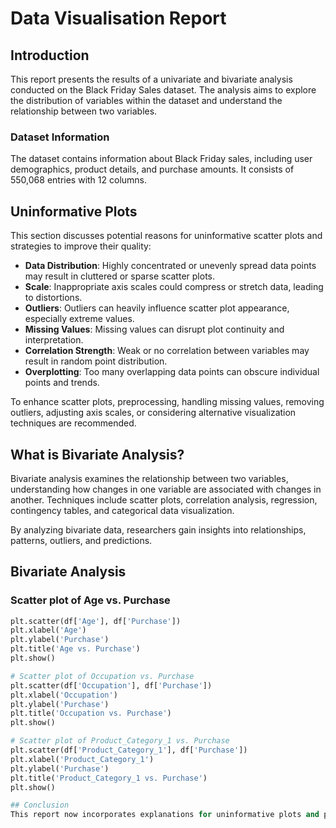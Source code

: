 # Data Visualisation Report

## Introduction
This report presents the results of a univariate and bivariate analysis conducted on the Black Friday Sales dataset. The analysis aims to explore the distribution of variables within the dataset and understand the relationship between two variables.

### Dataset Information
The dataset contains information about Black Friday sales, including user demographics, product details, and purchase amounts. It consists of 550,068 entries with 12 columns.

## Uninformative Plots

This section discusses potential reasons for uninformative scatter plots and strategies to improve their quality:

- **Data Distribution**: Highly concentrated or unevenly spread data points may result in cluttered or sparse scatter plots.
- **Scale**: Inappropriate axis scales could compress or stretch data, leading to distortions.
- **Outliers**: Outliers can heavily influence scatter plot appearance, especially extreme values.
- **Missing Values**: Missing values can disrupt plot continuity and interpretation.
- **Correlation Strength**: Weak or no correlation between variables may result in random point distribution.
- **Overplotting**: Too many overlapping data points can obscure individual points and trends.

To enhance scatter plots, preprocessing, handling missing values, removing outliers, adjusting axis scales, or considering alternative visualization techniques are recommended.

## What is Bivariate Analysis?

Bivariate analysis examines the relationship between two variables, understanding how changes in one variable are associated with changes in another. Techniques include scatter plots, correlation analysis, regression, contingency tables, and categorical data visualization.

By analyzing bivariate data, researchers gain insights into relationships, patterns, outliers, and predictions.

## Bivariate Analysis

### Scatter plot of Age vs. Purchase
```python
plt.scatter(df['Age'], df['Purchase'])
plt.xlabel('Age')
plt.ylabel('Purchase')
plt.title('Age vs. Purchase')
plt.show()

# Scatter plot of Occupation vs. Purchase
plt.scatter(df['Occupation'], df['Purchase'])
plt.xlabel('Occupation')
plt.ylabel('Purchase')
plt.title('Occupation vs. Purchase')
plt.show()

# Scatter plot of Product_Category_1 vs. Purchase
plt.scatter(df['Product_Category_1'], df['Purchase'])
plt.xlabel('Product_Category_1')
plt.ylabel('Purchase')
plt.title('Product_Category_1 vs. Purchase')
plt.show()

## Conclusion
This report now incorporates explanations for uninformative plots and provides detailed descriptions of the bivariate analysis conducted on the Black Friday sales dataset.
